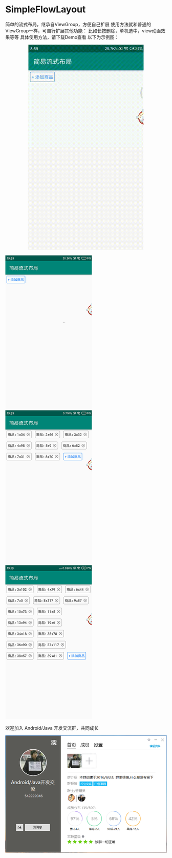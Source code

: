 # SimpleFlowLayout

简单的流式布局，继承自ViewGroup，方便自己扩展
使用方法就和普通的ViewGroup一样，可自行扩展其他功能：
比如长按删除，单机选中，view动画效果等等
具体使用方法，请下载Demo查看
以下为示例图：

<div align=center><img src="https://github.com/SmartKidsLOL/SimpleFlowLayout/raw/master/sample10.gif"/></div>  

![Image text](https://github.com/SmartKidsLOL/SimpleFlowLayout/raw/master/sample11.png)
![Image text](https://github.com/SmartKidsLOL/SimpleFlowLayout/raw/master/sample12.png)
![Image text](https://github.com/SmartKidsLOL/SimpleFlowLayout/raw/master/sample13.png)

欢迎加入 Android/Java 开发交流群，共同成长

![Image text](https://github.com/SmartKidsLOL/SimpleFlowLayout/raw/master/sample14.png)
